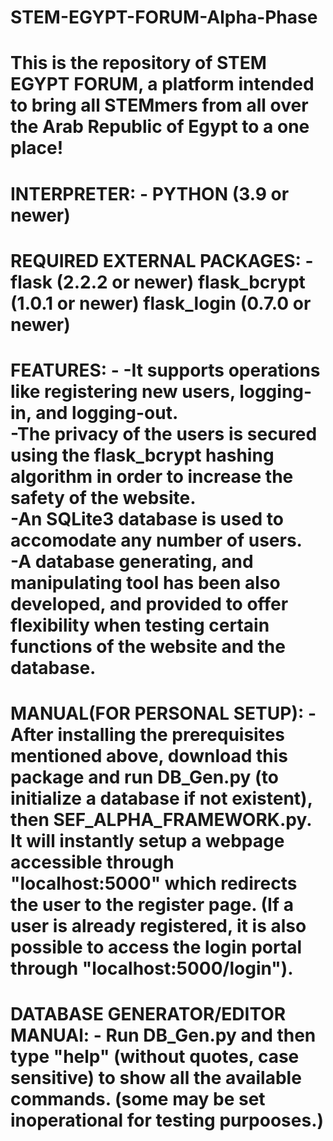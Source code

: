 # STEM-EGYPT-FORUM-Alpha-Phase
This is the repository of STEM EGYPT FORUM, a platform intended to bring all STEMmers from all over the Arab Republic of Egypt to a one place\!
================================
INTERPRETER: -
PYTHON (3.9 or newer)
================================
REQUIRED EXTERNAL PACKAGES: -
flask (2.2.2 or newer)
flask_bcrypt (1.0.1 or newer)
flask_login (0.7.0 or newer)
================================
FEATURES: -
-It supports operations like registering new users, logging-in, and logging-out.<br>
-The privacy of the users is secured using the flask_bcrypt hashing algorithm in order to increase the safety of the website.<br>
-An SQLite3 database is used to accomodate any number of users.<br>
-A database generating, and manipulating tool has been also developed, and provided to offer flexibility when testing certain functions of the website and the database.<br>
================================
MANUAL(FOR PERSONAL SETUP): -
After installing the prerequisites mentioned above, download this package and run DB_Gen.py (to initialize a database if not existent), then SEF_ALPHA_FRAMEWORK.py. It will instantly setup a webpage accessible through "localhost:5000" which redirects the user to the register page. (If a user is already registered, 
it is also possible to access the login portal through "localhost:5000/login").
================================
DATABASE GENERATOR/EDITOR MANUAl: -
Run DB_Gen.py and then type "help" (without quotes, case sensitive) to show all the available commands. (some may be set inoperational for testing purpooses.)
================================
